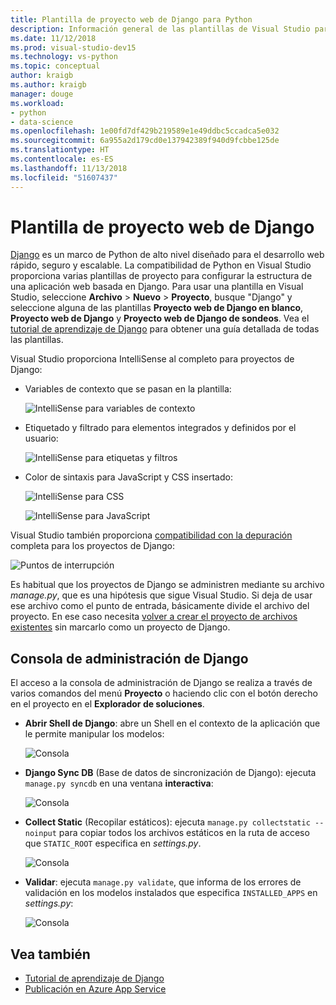 ```yaml
---
title: Plantilla de proyecto web de Django para Python
description: Información general de las plantillas de Visual Studio para aplicaciones web escritas en Python con el marco Django.
ms.date: 11/12/2018
ms.prod: visual-studio-dev15
ms.technology: vs-python
ms.topic: conceptual
author: kraigb
ms.author: kraigb
manager: douge
ms.workload:
- python
- data-science
ms.openlocfilehash: 1e00fd7df429b219589e1e49ddbc5ccadca5e032
ms.sourcegitcommit: 6a955a2d179cd0e137942389f940d9fcbbe125de
ms.translationtype: HT
ms.contentlocale: es-ES
ms.lasthandoff: 11/13/2018
ms.locfileid: "51607437"
---
```

# <a name="django-web-project-template"></a>Plantilla de proyecto web de Django

[Django](https://www.djangoproject.com/) es un marco de Python de alto nivel diseñado para el desarrollo web rápido, seguro y escalable. La compatibilidad de Python en Visual Studio proporciona varias plantillas de proyecto para configurar la estructura de una aplicación web basada en Django. Para usar una plantilla en Visual Studio, seleccione **Archivo** > **Nuevo** > **Proyecto**, busque "Django" y seleccione alguna de las plantillas **Proyecto web de Django en blanco**, **Proyecto web de Django** y **Proyecto web de Django de sondeos**. Vea el [tutorial de aprendizaje de Django](learn-django-in-visual-studio-step-01-project-and-solution.md) para obtener una guía detallada de todas las plantillas.

Visual Studio proporciona IntelliSense al completo para proyectos de Django:

- Variables de contexto que se pasan en la plantilla:

    ![IntelliSense para variables de contexto](media/template-django-intellisense.png)

- Etiquetado y filtrado para elementos integrados y definidos por el usuario:

    ![IntelliSense para etiquetas y filtros](media/template-django-intellisense-filter.png)

- Color de sintaxis para JavaScript y CSS insertado:

    ![IntelliSense para CSS](media/template-django-intellisense-css.png)

    ![IntelliSense para JavaScript](media/template-django-intellisense-js.png)

Visual Studio también proporciona [compatibilidad con la depuración](debugging-python-in-visual-studio.md) completa para los proyectos de Django: 

![Puntos de interrupción](media/template-django-debugging.png)

Es habitual que los proyectos de Django se administren mediante su archivo *manage.py*, que es una hipótesis que sigue Visual Studio. Si deja de usar ese archivo como el punto de entrada, básicamente divide el archivo del proyecto. En ese caso necesita [volver a crear el proyecto de archivos existentes](managing-python-projects-in-visual-studio.md#create-a-project-from-existing-files) sin marcarlo como un proyecto de Django.

## <a name="django-management-console"></a>Consola de administración de Django

El acceso a la consola de administración de Django se realiza a través de varios comandos del menú **Proyecto** o haciendo clic con el botón derecho en el proyecto en el **Explorador de soluciones**.

- **Abrir Shell de Django**: abre un Shell en el contexto de la aplicación que le permite manipular los modelos:

    ![Consola](media/template-django-console-shell.png)

- **Django Sync DB** (Base de datos de sincronización de Django): ejecuta `manage.py syncdb` en una ventana **interactiva**:

    ![Consola](media/template-django-console-sync-db.png)

- **Collect Static** (Recopilar estáticos): ejecuta `manage.py collectstatic --noinput` para copiar todos los archivos estáticos en la ruta de acceso que `STATIC_ROOT` especifica en *settings.py*.

    ![Consola](media/template-django-console-collect-static.png)

- **Validar**: ejecuta `manage.py validate`, que informa de los errores de validación en los modelos instalados que especifica `INSTALLED_APPS` en *settings.py*:

    ![Consola](media/template-django-console-validate.png)

## <a name="see-also"></a>Vea también

- [Tutorial de aprendizaje de Django](learn-django-in-visual-studio-step-01-project-and-solution.md)
- [Publicación en Azure App Service](publishing-python-web-applications-to-azure-from-visual-studio.md)
